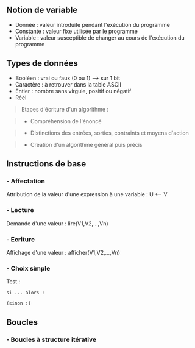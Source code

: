 ## Notion de variable
- Donnée : valeur introduite pendant l'exécution du programme
- Constante : valeur fixe utilisée par le programme
- Variable : valeur susceptible de changer au cours de l'exécution du programme

## Types de données
- Booléen : vrai ou faux (0 ou 1) --> sur 1 bit
- Caractère : à retrouver dans la table ASCII
- Entier : nombre sans virgule, positif ou négatif
- Réel

> Etapes d'écriture d'un algorithme :

>- Compréhension de l'énoncé

>- Distinctions des entrées, sorties, contraints et moyens d'action

>- Création d'un algorithme général puis précis

## Instructions de base
### - Affectation
Attribution de la valeur d'une expression à une variable : 
    U <-- V
### - Lecture
Demande d'une valeur :
    lire(V1,V2,...,Vn)
### - Ecriture
Affichage d'une valeur :
    afficher(V1,V2,...,Vn)
### - Choix simple
Test : 

    si ... alors : 
    
    (sinon :)

## Boucles
### - Boucles à structure itérative

